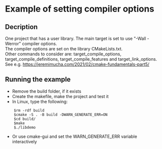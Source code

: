 
# Example of setting compiler options

## Decription
One project that has a user library. The main target is set to use "-Wall -Werror" compiler options.  
The compiler options are set on the library CMakeLists.txt.  
Other commands to consider are: target_compile_options, target_compile_definitions, target_compile_features and target_link_options. 
See e.g. https://jeremimucha.com/2021/02/cmake-fundamentals-part5/ 

## Running the example
* Remove the build folder, if it exists
* Create the makefile, make the project and test it
* In Linux, type the following:

```console
	$rm -rdf build
	$cmake -S . -B build -DWARN_GENERATE_ERR=ON
	$cd build/
	$make
	$./libdemo 	
```
* Or use cmake-gui and set the WARN_GENERATE_ERR variable interactively

